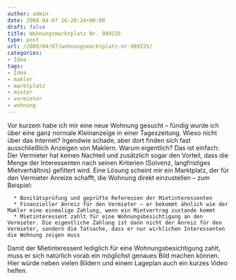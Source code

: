 ```yaml
---
author: admin
date: 2008-04-07 16:20:24+00:00
draft: false
title: Wohnungsmarktplatz Nr. 989235
type: post
url: /2008/04/07/wohnungsmarktplatz-nr-989235/
categories:
- Idea
tags:
- Idea
- makler
- marktplatz
- mieter
- vermieter
- wohnung
---
```


Vor kurzem habe ich mir eine neue Wohnung gesucht – fündig wurde ich über eine ganz normale Kleinanzeige in einer Tageszeitung.
Wieso nicht über das Internet? Irgendwie schade, aber dort finden sich fast ausschließlich Anzeigen von Maklern.
Warum eigentlich? Das ist einfach: Der Vermieter hat keinen Nachteil und zusätzlich sogar den Vorteil, dass die Menge der Interessenten nach seinen Kriterien (Solvenz, langfristiges Mietverhältnis) gefiltert wird.
Eine Lösung scheint mir ein Marktplatz, der für den Vermieter Anreize schafft, die Wohnung direkt einzustellen – zum Beispiel:



	  * Bonitätsprüfung und geprüfte Referenzen der Mietinteressenten
	  * Finanzieller Anreiz für den Vermieter – er bekommt ähnlich wie der Makler eine einmalige Zahlung, wenn ein Mietvertrag zustande kommt
	  * Mietinteressent zahlt für eine Wohnungsbesichtigung an den Vermieter. Die eigentliche Zahlung ist dann nicht der Anreiz für den Vermieter, sondern die Tatsache, dass er nur wirklichen Interessenten die Wohnung zeigen muss

Damit der Mietinteressent lediglich für eine Wohnungsbesichtigung zahlt, muss er sich natürlich vorab ein möglichst genaues Bild machen können. Hier würde neben vielen Bildern und einem Lageplan auch ein kurzes Video helfen.
